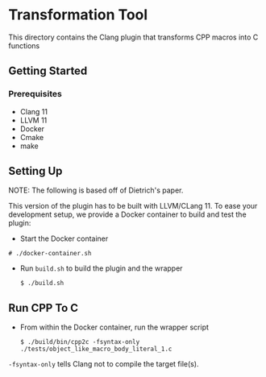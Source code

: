 # Transformation Tool
This directory contains the Clang plugin that transforms CPP macros into
C functions

<!--
NOTE TO SELF: DON'T TRY TO BUILD LLVM + CLANG FROM SOURCE IT DOESN'T WORK
-->

## Getting Started

### Prerequisites

- Clang 11
- LLVM 11
- Docker
- Cmake
- make

## Setting Up

NOTE: The following is based off of Dietrich's paper.

This version of the plugin has to be built with LLVM/CLang 11.
To ease your development setup, we provide a Docker container to build
and test the plugin:

-  Start the Docker container
  ```console
  # ./docker-container.sh
  ```
- Run `build.sh` to build the plugin and the wrapper
  ```console
  $ ./build.sh
  ```

## Run CPP To C

- From within the Docker container, run the wrapper script
  ```console
  $ ./build/bin/cpp2c -fsyntax-only ./tests/object_like_macro_body_literal_1.c
  ```

`-fsyntax-only` tells Clang not to compile the target file(s).
